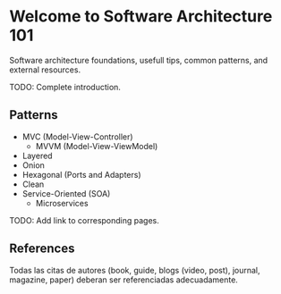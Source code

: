 # Welcome to Software Architecture 101

Software architecture foundations, usefull tips, common patterns, and external resources.

TODO: Complete introduction.

## Patterns

* MVC (Model-View-Controller)
  * MVVM (Model-View-ViewModel)
* Layered
* Onion
* Hexagonal (Ports and Adapters)
* Clean
* Service-Oriented (SOA)
  * Microservices

TODO: Add link to corresponding pages.

## References

Todas las citas de autores (book, guide, blogs (video, post), journal, magazine, paper) deberan ser referenciadas adecuadamente.
